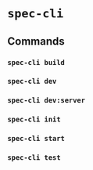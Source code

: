 # `spec-cli`

## Commands

### `spec-cli build`

### `spec-cli dev`

### `spec-cli dev:server`

### `spec-cli init`

### `spec-cli start`

### `spec-cli test`
